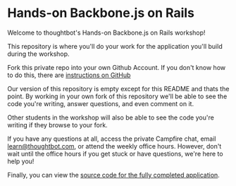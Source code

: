 Hands-on Backbone.js on Rails
================

Welcome to thoughtbot's Hands-on Backbone.js on Rails workshop!

This repository is where you'll do your work for the application you'll build during the workshop.

Fork this private repo into your own Github Account. 
If you don't know how to do this, there are [instructions on GitHub](https://help.github.com/articles/fork-a-repo)

Our version of this repository is empty except for this README and thats the point. By working in your own fork of this
repository we'll be able to see the code you're writing, answer questions, and even comment on it.

Other students in the workshop will also be able to see the code you're writing if they browse to your fork.

If you have any questions at all, access the private Campfire chat, email learn@thoughtbot.com, or attend the weekly 
office hours. However, don't wait until the office hours if you get stuck or have questions, we're here to help you!

Finally, you can view the [source code for the fully completed application](https://github.com/thoughtbot/hands-on-backbone-js-on-rails-solution/commits/master).

